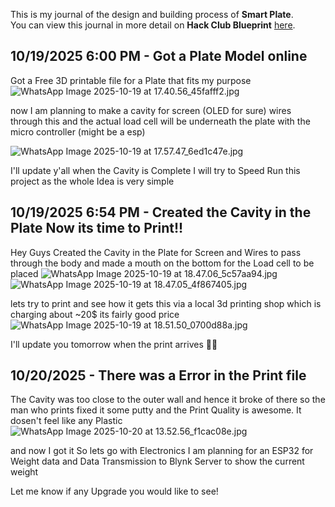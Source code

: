 <!--
  ===================    !!READ THIS NOTICE!!   ====================
  DO NOT edit this file manually. Your changes WILL BE OVERWRITTEN!
  This journal is auto generated and updated by Hack Club Blueprint.
  To edit this file, please edit your journal entries on Blueprint.
  ==================================================================
-->

This is my journal of the design and building process of **Smart Plate**.  
You can view this journal in more detail on **Hack Club Blueprint** [here](https://blueprint.hackclub.com/projects/739).


## 10/19/2025 6:00 PM - Got a Plate Model online   

Got a Free 3D printable file for a Plate that fits my purpose
![WhatsApp Image 2025-10-19 at 17.40.56_45fafff2.jpg](https://blueprint.hackclub.com/user-attachments/blobs/proxy/eyJfcmFpbHMiOnsiZGF0YSI6MzM0NiwicHVyIjoiYmxvYl9pZCJ9fQ==--f1dce32be4e5797db60a075a77b120f5f7666aae/WhatsApp%20Image%202025-10-19%20at%2017.40.56_45fafff2.jpg)


now I am planning to make a cavity for screen (OLED for sure) wires through this and the actual load cell will be underneath the plate with the micro controller (might be a esp)

![WhatsApp Image 2025-10-19 at 17.57.47_6ed1c47e.jpg](https://blueprint.hackclub.com/user-attachments/blobs/proxy/eyJfcmFpbHMiOnsiZGF0YSI6MzM0OCwicHVyIjoiYmxvYl9pZCJ9fQ==--37f1cd6665fe0e6667a23d7a596f0aea0d4493f7/WhatsApp%20Image%202025-10-19%20at%2017.57.47_6ed1c47e.jpg)


I'll update y'all when the Cavity is Complete I will try to Speed Run this project as the whole Idea is very simple  

## 10/19/2025 6:54 PM - Created the Cavity in the Plate Now its time to Print!!  

Hey Guys Created the Cavity in the Plate for Screen and Wires to pass through the body and made a mouth on the bottom for the Load cell to be placed
![WhatsApp Image 2025-10-19 at 18.47.06_5c57aa94.jpg](https://blueprint.hackclub.com/user-attachments/blobs/proxy/eyJfcmFpbHMiOnsiZGF0YSI6MzM2NCwicHVyIjoiYmxvYl9pZCJ9fQ==--dd822cd50ad99f26d20d421175aee42fc95273c6/WhatsApp%20Image%202025-10-19%20at%2018.47.06_5c57aa94.jpg)
![WhatsApp Image 2025-10-19 at 18.47.05_4f867405.jpg](https://blueprint.hackclub.com/user-attachments/blobs/proxy/eyJfcmFpbHMiOnsiZGF0YSI6MzM2MywicHVyIjoiYmxvYl9pZCJ9fQ==--f23c20bdbbf29f0746ffbd1d800779d31b14e327/WhatsApp%20Image%202025-10-19%20at%2018.47.05_4f867405.jpg)

lets try to print and see how it gets this via a local 3d printing shop which is charging about ~20$ its fairly good price
![WhatsApp Image 2025-10-19 at 18.51.50_0700d88a.jpg](https://blueprint.hackclub.com/user-attachments/blobs/proxy/eyJfcmFpbHMiOnsiZGF0YSI6MzM2NywicHVyIjoiYmxvYl9pZCJ9fQ==--67258c19d187fcba1a114e3fc55f1a633f5d2df0/WhatsApp%20Image%202025-10-19%20at%2018.51.50_0700d88a.jpg)

I'll update you tomorrow when the print arrives 🫡🫡
  

## 10/20/2025 - There was a Error in the Print file   

The Cavity was too close to the outer wall and hence it broke of there so the man who prints fixed it some putty and the Print Quality is awesome. It dosen't feel like any Plastic ![WhatsApp Image 2025-10-20 at 13.52.56_f1cac08e.jpg](https://blueprint.hackclub.com/user-attachments/blobs/proxy/eyJfcmFpbHMiOnsiZGF0YSI6MzY5NCwicHVyIjoiYmxvYl9pZCJ9fQ==--ed8fb91c5ba389ace27fe0458f4705d263daade2/WhatsApp%20Image%202025-10-20%20at%2013.52.56_f1cac08e.jpg)

and now I got it So lets go with Electronics 
I am planning for an ESP32 for Weight data and Data Transmission to Blynk Server to show the current weight

Let me know if any Upgrade you would like to see!
  

